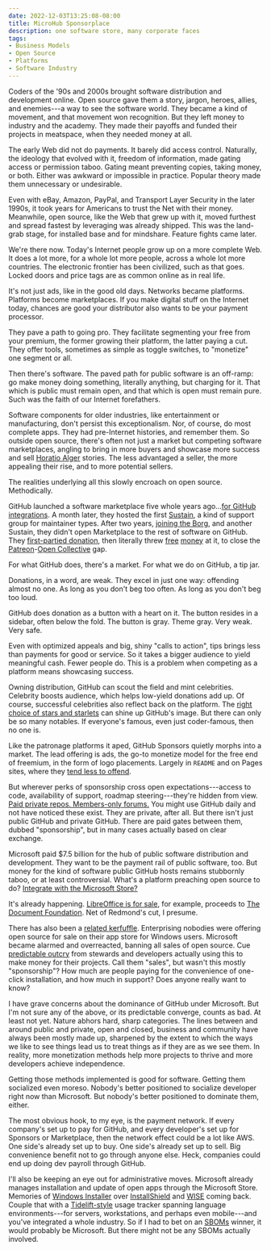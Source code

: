 ```yaml
---
date: 2022-12-03T13:25:08-08:00
title: MicroHub Sponsorplace
description: one software store, many corporate faces
tags:
- Business Models
- Open Source
- Platforms
- Software Industry
---
```


Coders of the '90s and 2000s brought software distribution and development online.  Open source gave them a story, jargon, heroes, allies, and enemies---a way to see the software world.  They became a kind of movement, and that movement won recognition.  But they left money to industry and the academy.  They made their payoffs and funded their projects in meatspace, when they needed money at all.

The early Web did not do payments.  It barely did access control.  Naturally, the ideology that evolved with it, freedom of information, made gating access or permission taboo.  Gating meant preventing copies, taking money, or both.  Either was awkward or impossible in practice.  Popular theory made them unnecessary or undesirable.

Even with eBay, Amazon, PayPal, and Transport Layer Security in the later 1990s, it took years for Americans to trust the Net with their money.  Meanwhile, open source, like the Web that grew up with it, moved furthest and spread fastest by leveraging was already shipped.  This was the land-grab stage, for installed base and for mindshare.  Feature fights came later.

We're there now.  Today's Internet people grow up on a more complete Web.  It does a lot more, for a whole lot more people, across a whole lot more countries.  The electronic frontier has been civilized, such as that goes.  Locked doors and price tags are as common online as in real life.

It's not just ads, like in the good old days.  Networks became platforms.  Platforms become marketplaces.  If you make digital stuff on the Internet today, chances are good your distributor also wants to be your payment processor.

They pave a path to going pro.  They facilitate segmenting your free from your premium, the former growing their platform, the latter paying a cut.  They offer tools, sometimes as simple as toggle switches, to "monetize" one segment or all.

Then there's software.  The paved path for public software is an off-ramp: go make money doing something, literally anything, but charging for it.  That which is public must remain open, and that which is open must remain pure.  Such was the faith of our Internet forefathers.

Software components for older industries, like entertainment or manufacturing, don't persist this exceptionalism.  Nor, of course, do most complete apps.  They had pre-Internet histories, and remember them.  So outside open source, there's often not just a market but competing software marketplaces, angling to bring in more buyers and showcase more success and sell [Horatio Alger](https://en.wikipedia.org/wiki/Horatio_Alger) stories.  The less advantaged a seller, the more appealing their rise, and to more potential sellers.

The realities underlying all this slowly encroach on open source.  Methodically.

GitHub launched a software marketplace five whole years ago...[for GitHub integrations](https://github.blog/2017-05-22-introducing-github-marketplace-and-more-tools-to-customize-your-workflow/).  A month later, they hosted the first [Sustain](https://sustainoss.org/assets/pdf/SustainOSS-west-2017-report.pdf), a kind of support group for maintainer types.  After two years, [joining the Borg](https://news.microsoft.com/2018/06/04/microsoft-to-acquire-github-for-7-5-billion/), and another Sustain, they didn't open Marketplace to the rest of software on GitHub.  They [first-partied donation](https://github.blog/2019-05-23-announcing-github-sponsors-a-new-way-to-contribute-to-open-source/), then literally threw [free](https://docs.github.com/en/sponsors/getting-started-with-github-sponsors/about-github-sponsors#about-the-github-sponsors-matching-fund) [money](https://docs.github.com/en/sponsors/getting-started-with-github-sponsors/about-github-sponsors#about-github-sponsors) at it, to close the [Patreon](https://www.patreon.com)-[Open Collective](https://www.opencollective.com) gap.

For what GitHub does, there's a market.  For what we do on GitHub, a tip jar.

Donations, in a word, are weak.  They excel in just one way: offending almost no one.  As long as you don't beg too often.  As long as you don't beg too loud.

GitHub does donation as a button with a heart on it.  The button resides in a sidebar, often below the fold.  The button is gray.  Theme gray.  Very weak.  Very safe.

Even with optimized appeals and big, shiny "calls to action", tips brings less than payments for good or service.  So it takes a bigger audience to yield meaningful cash.  Fewer people do.  This is a problem when competing as a platform means showcasing success.

Owning distribution, GitHub can scout the field and mint celebrities.  Celebrity boosts audience, which helps low-yield donations add up.  Of course, successful celebrities also reflect back on the platform.  The [right choice of stars and starlets](https://stars.github.com/) can shine up GitHub's image.  But there can only be so many notables.  If everyone's famous, even just coder-famous, then no one is.

Like the patronage platforms it aped, GitHub Sponsors quietly morphs into a market.  The lead offering is ads, the go-to monetize model for the free end of freemium, in the form of logo placements.  Largely in `README` and on Pages sites, where they [tend less to offend](https://feross.org/funding-experiment-recap/).

But wherever perks of sponsorship cross open expectations---access to code, availability of support, roadmap steering---they're hidden from view.  [Paid private repos.  Members-only forums.](https://github.blog/2022-02-02-new-sponsors-only-repositories-custom-amounts-and-more/)  You might use GitHub daily and not have noticed these exist.  They are private, after all.  But there isn't just public GitHub and private GitHub.  There are paid gates between them, dubbed "sponsorship", but in many cases actually based on clear exchange.

Microsoft paid $7.5 billion for the hub of public software distribution and development.  They want to be the payment rail of public software, too.  But money for the kind of software public GitHub hosts remains stubbornly taboo, or at least controversial.  What's a platform preaching open source to do?  [Integrate with the Microsoft Store?](https://www.pcgamer.com/microsoft-store-u-turn-open-source/)

It's already happening.  [LibreOffice is for sale](https://apps.microsoft.com/store/detail/libreoffice/9PB80DCFP83W), for example, proceeds to [The Document Foundation](https://www.documentfoundation.org/).  Net of Redmond's cut, I presume.

There has also been a [related kerfuffle](https://www.pcgamer.com/microsoft-store-u-turn-open-source/).  Enterprising nobodies were offering open source for sale on their app store for Windows users.  Microsoft became alarmed and overreacted, banning all sales of open source.  Cue [predictable outcry](https://sfconservancy.org/blog/2022/jul/07/microsoft-bans-commerical-open-source-in-app-store/) from stewards and developers actually using this to make money for their projects.  Call them "sales", but wasn't this mostly "sponsorship"?  How much are people paying for the convenience of one-click installation, and how much in support?  Does anyone really want to know?

I have grave concerns about the dominance of GitHub under Microsoft.  But I'm not sure any of the above, or its predictable converge, counts as bad.  At least not yet.  Nature abhors hard, sharp categories.  The lines between and around public and private, open and closed, business and community have always been mostly made up, sharpened by the extent to which the ways we like to see things lead us to treat things as if they are as we see them.  In reality, more monetization methods help more projects to thrive and more developers achieve independence.

Getting those methods implemented is good for software.  Getting them socialized even moreso.  Nobody's better positioned to socialize developer right now than Microsoft.  But nobody's better positioned to dominate them, either.

The most obvious hook, to my eye, is the payment network.  If every company's set up to pay for GitHub, and every developer's set up for Sponsors or Marketplace, then the network effect could be a lot like AWS.  One side's already set up to buy.  One side's already set up to sell.  Big convenience benefit not to go through anyone else.  Heck, companies could end up doing dev payroll through GitHub.

I'll also be keeping an eye out for administrative moves.  Microsoft already manages installation and update of open apps through the Microsoft Store.  Memories of [Windows Installer](https://en.wikipedia.org/wiki/Windows_Installer) over [InstallShield](https://en.wikipedia.org/wiki/InstallShield) and [WISE](https://en.wikipedia.org/wiki/Wise_Solutions) coming back. Couple that with a [Tidelift-style](https://tidelift.com/subscription/how-to-connect-tidelift-with-github) usage tracker spanning language environments---for servers, workstations, and perhaps even mobile---and you've integrated a whole industry.  So if I had to bet on an [SBOMs](https://www.whitehouse.gov/briefing-room/presidential-actions/2021/05/12/executive-order-on-improving-the-nations-cybersecurity/) winner, it would probably be Microsoft.  But there might not be any SBOMs actually involved.
